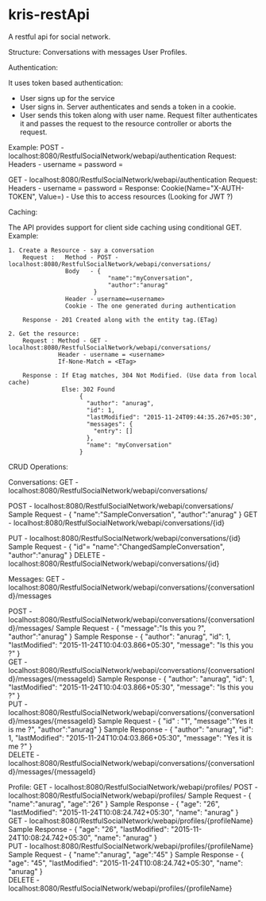# kris-restApi 
A restful api for social network. 

Structure:
	Conversations with messages
	User Profiles.	

	
Authentication:

It uses token based authentication:
 - User signs up for the service
 - User signs in. Server authenticates and sends a token in a cookie.
 - User sends this token along with user name. Request filter authenticates it and passes the request to the resource controller or aborts the request.

Example:
POST - localhost:8080/RestfulSocialNetwork/webapi/authentication
	   Request: 	Headers - username = <username>
							  password = <password> 	

GET - localhost:8080/RestfulSocialNetwork/webapi/authentication
	   Request:		Headers - username = <username>
							  password = <password> 
	   Response: Cookie(Name="X-AUTH-TOKEN", Value=<RandonmToken>) - Use this to access resources (Looking for JWT ?)


Caching:

The API provides support for client side caching using conditional GET.
Example:

 	1. Create a Resource - say a conversation
		Request :   Method - POST - localhost:8080/RestfulSocialNetwork/webapi/conversations/
					Body   - {
								"name":"myConversation",
								"author":"anurag"
							}	
					Header - username=<username>
					Cookie - The one generated during authentication
		
		Response - 201 Created along with the entity tag.(ETag)

	2. Get the resource:
		Request : Method - GET - localhost:8080/RestfulSocialNetwork/webapi/conversations/
				  Header - username = <username>
				  If-None-Match = <ETag>
				 
		Response : If Etag matches, 304 Not Modified. (Use data from local cache)
				   Else: 302 Found
						{
						  "author": "anurag",
						  "id": 1,
						  "lastModified": "2015-11-24T09:44:35.267+05:30",
						  "messages": {
							"entry": []
						  },
						  "name": "myConversation"
						}
						
						
CRUD Operations:

Conversations:
GET - localhost:8080/RestfulSocialNetwork/webapi/conversations/

POST - localhost:8080/RestfulSocialNetwork/webapi/conversations/
		Sample Request - {
							"name":"SampleConversation",
							"author":"anurag"
						}
GET - localhost:8080/RestfulSocialNetwork/webapi/conversations/{id}

PUT - localhost:8080/RestfulSocialNetwork/webapi/conversations/{id}
		Sample Request - {
							"id"=<id>
							"name":"ChangedSampleConversation",
							"author":"anurag"
						}
DELETE - localhost:8080/RestfulSocialNetwork/webapi/conversations/{id}	


Messages:
GET - localhost:8080/RestfulSocialNetwork/webapi/conversations/{conversationId}/messages

POST - localhost:8080/RestfulSocialNetwork/webapi/conversations/{conversationId}/messages/
		Sample Request - {
							"message":"Is this you ?",
							"author":"anurag"
							}
		Sample Response - {
							  "author": "anurag",
							  "id": 1,
							  "lastModified": "2015-11-24T10:04:03.866+05:30",
							  "message": "Is this you ?"
							}				
GET - localhost:8080/RestfulSocialNetwork/webapi/conversations/{conversationId}/messages/{messageId}
		Sample Response - {
							  "author": "anurag",
							  "id": 1,
							  "lastModified": "2015-11-24T10:04:03.866+05:30",
							  "message": "Is this you ?"
							}			
PUT - localhost:8080/RestfulSocialNetwork/webapi/conversations/{conversationId}/messages/{messageId}
		Sample Request - {
							"id" : "1",
							"message":"Yes it is me ?",
							"author":"anurag"
							}
		Sample Response - {
							  "author": "anurag",
							  "id": 1,
							  "lastModified": "2015-11-24T10:04:03.866+05:30",
							  "message": "Yes it is me ?"
							}		
DELETE - localhost:8080/RestfulSocialNetwork/webapi/conversations/{conversationId}/messages/{messageId}

Profile:
GET - localhost:8080/RestfulSocialNetwork/webapi/profiles/
POST - localhost:8080/RestfulSocialNetwork/webapi/profiles/
		Sample Request - {
							"name":"anurag",
							"age":"26"
						}
		Sample Response - {
							  "age": "26",
							  "lastModified": "2015-11-24T10:08:24.742+05:30",
							  "name": "anurag"
							}				
GET - localhost:8080/RestfulSocialNetwork/webapi/profiles/{profileName}
		Sample Response - {
							  "age": "26",
							  "lastModified": "2015-11-24T10:08:24.742+05:30",
							  "name": "anurag"
							}		
PUT - localhost:8080/RestfulSocialNetwork/webapi/profiles/{profileName}
		Sample Request - {
							"name":"anurag",
							"age":"45"
						}
		Sample Response - {
							  "age": "45",
							  "lastModified": "2015-11-24T10:08:24.742+05:30",
							  "name": "anurag"
							}				
DELETE - localhost:8080/RestfulSocialNetwork/webapi/profiles/{profileName}					
